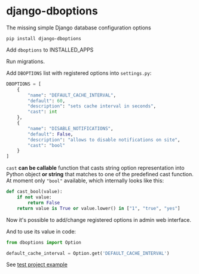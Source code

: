 # django-dboptions

The missing simple Django database configuration options

```
pip install django-dboptions
```

Add `dboptions` to INSTALLED_APPS

Run migrations.

Add `DBOPTIONS` list with registered options into `settings.py`:

```python
DBOPTIONS = [
    {
        "name": "DEFAULT_CACHE_INTERVAL",
        "default": 60,
        "description": "sets cache interval in seconds",
        "cast": int
    },
    {
        "name": "DISABLE_NOTIFICATIONS",
        "default": False,
        "description": "allows to disable notifications on site",
        "cast": "bool"
    }
]
```

`cast` **can be callable** function that casts string option representation into Python object **or string** that
matches to one of the predefined cast function. At moment only `"bool"` available, which internally looks like this:

```python
def cast_bool(value):
    if not value:
        return False
    return value is True or value.lower() in ["1", "true", "yes"]
```

Now it's possible to add/change registered options in admin web interface.

And to use its value in code:
```python
from dboptions import Option

default_cache_interval = Option.get('DEFAULT_CACHE_INTERVAL')
```

See [test project example](https://github.com/FZambia/django-dboptions/tree/master/devproject)

